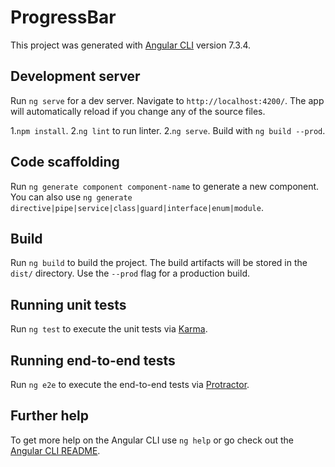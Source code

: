 # ProgressBar

This project was generated with [Angular CLI](https://github.com/angular/angular-cli) version 7.3.4.
## Development server

Run `ng serve` for a dev server. Navigate to `http://localhost:4200/`. The app will automatically reload if you change any of the source files.

1.`npm install`.
2.`ng lint` to run linter.
2.`ng serve`.
Build with `ng build --prod`.

## Code scaffolding

Run `ng generate component component-name` to generate a new component. You can also use `ng generate directive|pipe|service|class|guard|interface|enum|module`.

## Build

Run `ng build` to build the project. The build artifacts will be stored in the `dist/` directory. Use the `--prod` flag for a production build.

## Running unit tests

Run `ng test` to execute the unit tests via [Karma](https://karma-runner.github.io).

## Running end-to-end tests

Run `ng e2e` to execute the end-to-end tests via [Protractor](http://www.protractortest.org/).

## Further help

To get more help on the Angular CLI use `ng help` or go check out the [Angular CLI README](https://github.com/angular/angular-cli/blob/master/README.md).
